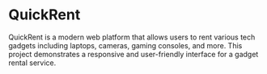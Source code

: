 # QuickRent
QuickRent is a modern web platform that allows users to rent various tech gadgets including laptops, cameras, gaming consoles, and more. This project demonstrates a responsive and user-friendly interface for a gadget rental service.
